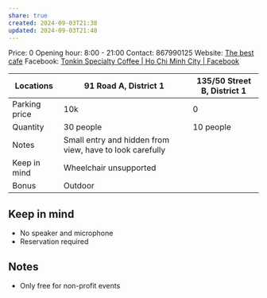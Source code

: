 ```yaml
---
share: true
created: 2024-09-03T21:38
updated: 2024-09-03T21:48
---
```

Price: 0
Opening hour: 8:00 - 21:00
Contact: 867990125
Website: [The best cafe](https://tonkin.coffee/aboutbestcoffee/)
Facebook: [Tonkin Specialty Coffee | Ho Chi Minh City | Facebook](https://www.facebook.com/tonkinspecialtycoffee)

| Locations     | 91 Road A, District 1                                    | 135/50 Street B, District 1 |
| ------------- | -------------------------------------------------------- | --------------------------- |
| Parking price | 10k                                                      | 0                           |
| Quantity      | 30 people                                                | 10 people                   |
| Notes         | Small entry and hidden from view, have to look carefully |                             |
| Keep in mind  | Wheelchair unsupported                                   |                             |
| Bonus         | Outdoor                                                  |                             |

## Keep in mind
- No speaker and microphone
- Reservation required

## Notes
- Only free for non-profit events